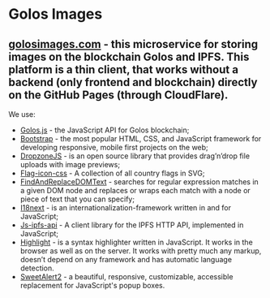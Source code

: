 # Golos Images

## [golosimages.com](https://golosimages.com/) - this microservice for storing images on the blockchain Golos and IPFS. This platform is a thin client, that works without a backend (only frontend and blockchain) directly on the GitHub Pages (through CloudFlare).

We use:
* [Golos.js](https://github.com/GolosChain/golos-js) - the JavaScript API for Golos blockchain;
* [Bootstrap](https://github.com/twbs/bootstrap) - the most popular HTML, CSS, and JavaScript framework for developing responsive, mobile first projects on the web;
* [DropzoneJS](http://www.dropzonejs.com) - is an open source library that provides drag’n’drop file uploads with image previews;
* [Flag-icon-css](https://github.com/lipis/flag-icon-css) -  A collection of all country flags in SVG;
* [FindAndReplaceDOMText](https://github.com/padolsey/findAndReplaceDOMText) -  searches for regular expression matches in a given DOM node and replaces or wraps each match with a node or piece of text that you can specify;
* [I18next](https://www.i18next.com) -  is an internationalization-framework written in and for JavaScript;
* [Js-ipfs-api](https://github.com/ipfs/js-ipfs-api) - A client library for the IPFS HTTP API, implemented in JavaScript;
* [Highlight](https://highlightjs.org/) - is a syntax highlighter written in JavaScript. It works in the browser as well as on the server. It works with pretty much any markup, doesn’t depend on any framework and has automatic language detection.
* [SweetAlert2](https://github.com/limonte/sweetalert2) - a beautiful, responsive, customizable, accessible replacement for JavaScript's popup boxes.
 
